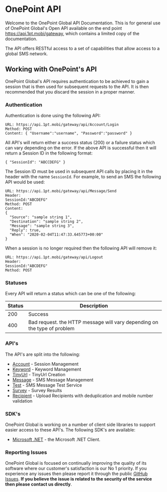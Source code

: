 # OnePoint API
Welcome to the OnePoint Global API Documentation. This is for general use of OnePoint Global's Open API available on the end point https://api.1pt.mobi/gateway, which contains a limited copy of the documentation.

The API offers RESTful access to a set of capabilities that allow access to a global SMS network.

## Working with OnePoint's API
OnePoint Global's API requires authentication to be achieved to gain a session that is then used for subsequent requests to the API. It is then recommended that you discard the session in a proper manner.

### Authentication
Authentication is done using the following API:
```
URL: https://api.1pt.mobi/gateway/api/Account/Login
Method: POST
Content: { "Username":"username", "Password":"password" }
```
All API's will return either a success status (200) or a failure status which can vary depending on the error. If the above API is successful then it will return a Session ID in the following format:
```
{ "SessionId": "ABCCDEFG" }
```
The Session ID must be used in subsequent API calls by placing it in the header with the name `SessionId`. For example, to send an SMS the following API would be used:
```
URL: https://api.1pt.mobi/gateway/api/Message/Send
Header:
SessionId:"ABCDEFG"
Method: POST
Content:
{
  "Source": "sample string 1",
  "Destination": "sample string 2",
  "Message": "sample string 3",
  "Reply": true,
  "When": "2020-02-04T11:47:33.645773+00:00"
}
```
When a session is no longer required then the following API will remove it:
```
URL: https://api.1pt.mobi/gateway/api/Logout
Header:
SessionId:"ABCDEFG"
Method: POST
```

### Statuses
Every API will return a status which can be one of the following:

Status | Description
------ | -----------
200 | Success
400 | Bad request. the HTTP message will vary depending on the type of problem

### API's
The API's are split into the following:
* [Account](Account.md) - Session Management
* [Keyword](Keyword.md) - Keyword Management
* [TinyUrl](TinyUrl.md) - TinyUrl Creation
* [Message](Message.md) - SMS Message Management
* [Test](Test.md) - SMS Message Test Service
* [Survey](Survey.md) - Survey Results
* [Recipient](Recipient.md) - Upload Recipients with deduplication and mobile number validation

### SDK's
OnePoint Global is working on a number of client side libraries to support easier access to these API's.
The following SDK's are available:
* [Microsoft .NET](dotNET.md) - the Microsoft .NET Client.

### Reporting Issues
OnePoint Global is focused on continually improving the quality of its software where our customer's satisfaction is our No 1 priority.
If you experience any issues then please report it through the public [GitHub Issues](https://github.com/OnePointGlobal/OnePoint-API-Documentation/issues).
**If you believe the issue is related to the security of the service then please contact us directly**.

